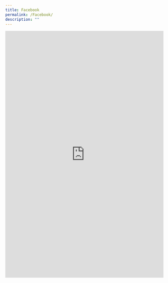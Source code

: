 ```yaml
---
title: Facebook
permalink: /Facebook/
description: ""
---
```


<iframe src="https://www.facebook.com/plugins/post.php?href=https%3A%2F%2Fwww.facebook.com%2Fpermalink.php%3Fstory_fbid%3Dpfbid0x4da3LSxe7KrArZocTxvGAQG7xGRBmMDvNLNZ5NPMeErvyUpP4xrxqD2MDHjii5tl%26id%3D649727622164220&show_text=true&width=500" width="500" height="780" style="border:none;overflow:hidden" scrolling="no" frameborder="0" allowfullscreen="true" allow="autoplay; clipboard-write; encrypted-media; picture-in-picture; web-share"></iframe>